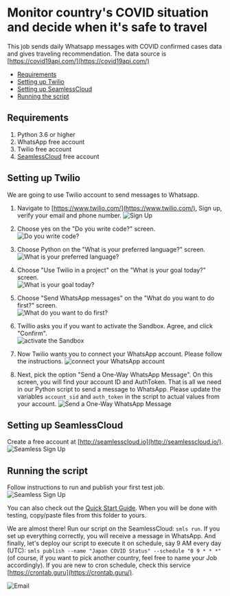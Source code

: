 # Monitor country's COVID situation and decide when it's safe to travel

This job sends daily Whatsapp messages with COVID confirmed cases data and gives traveling recommendation. The data source is [https://covid19api.com/](https://covid19api.com/)  

- [Requirements](#requirements)
- [Setting up Twilio](#setting-up-twilio)
- [Setting up SeamlessCloud](#setting-up-seamlesscloud)
- [Running the script]()

## Requirements
1. Python 3.6 or higher
2. WhatsApp free account
3. Twilio free account
4. [SeamlessCloud](http://seamlesscloud.io/) free account

## Setting up Twilio
We are going to use Twilio account to send messages to Whatsapp. 

1. Navigate to [https://www.twilio.com/](https://www.twilio.com/), Sign up, verify your email and phone number.
    ![Sign Up](../images/monitor_country_covid_status/1.png)

2. Choose yes on the "Do you write code?" screen.   
    ![Do you write code?](../images/monitor_country_covid_status/2.png)
    
3. Choose Python on the "What is your preferred language?" screen.   
    ![What is your preferred language?](../images/monitor_country_covid_status/3.png)
    
4. Choose "Use Twilio in a project" on the "What is your goal today?" screen.   
    ![What is your goal today?](../images/monitor_country_covid_status/4.png)
    
5. Choose "Send WhatsApp messages" on the "What do you want to do first?" screen.   
    ![What do you want to do first?](../images/monitor_country_covid_status/5.png)
    
6. Twillio asks you if you want to activate the Sandbox. Agree, and click "Confirm".   
    ![activate the Sandbox](../images/monitor_country_covid_status/6.png)
    
7. Now Twilio wants you to connect your WhatsApp account. Please follow the instructions.
    ![connect your WhatsApp account](../images/monitor_country_covid_status/7.png)
    
8. Next, pick the option "Send a One-Way WhatsApp Message". On this screen, you will find your account ID and AuthToken. That is all we need in our Python script to send a message to WhatsApp. Please update the variables `account_sid` and `auth_token` in the script to actual values from your account.
    ![Send a One-Way WhatsApp Message](../images/monitor_country_covid_status/8.png)


## Setting up SeamlessCloud  
Create a free account at [http://seamlesscloud.io](http://seamlesscloud.io/).  
![Seamless Sign Up](../images/smls-signup.png)

## Running the script  
Follow instructions to run and publish your first test job. 
![Seamless Sign Up](../images/seamless_no_jobs_screen.png)

You can also check out the [Quick Start Guide](https://app.seamlesscloud.io/guide). When you will be done with testing, copy/paste files from this folder to yours.    

We are almost there! Run our script on the SeamlessCloud: `smls run`. If you set up everything correctly, you will receive a message in WhatsApp. And finally, let's deploy our script to execute it on schedule, say 9 AM every day (UTC): `smls publish --name "Japan COVID Status" --schedule "0 9 * * *"` (of course, if you want to pick another country, feel free to name your Job accordingly). If you are new to cron schedule, check this service [https://crontab.guru](https://crontab.guru/). 
    
![Email](../images/monitor_country_covid_status/9.jpeg)
